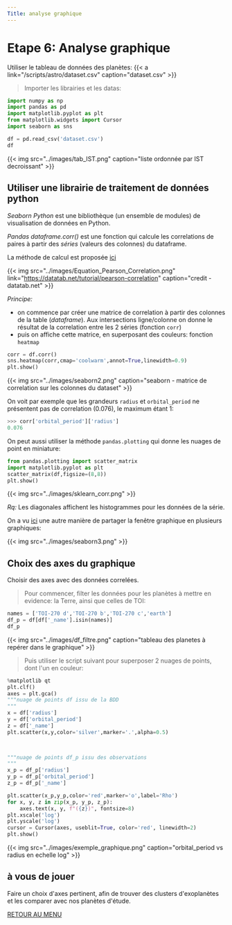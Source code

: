 ```yaml
---
Title: analyse graphique
---
```


# Etape 6: Analyse graphique
Utiliser le tableau de données des planètes: {{< a link="/scripts/astro/dataset.csv" caption="dataset.csv" >}}

> Importer les librairies et les datas:

```python
import numpy as np
import pandas as pd
import matplotlib.pyplot as plt
from matplotlib.widgets import Cursor
import seaborn as sns

df = pd.read_csv('dataset.csv')
df
```

{{< img src="../images/tab_IST.png" caption="liste ordonnée par IST decroissant" >}}

## Utiliser une librairie de traitement de données python
*Seaborn Python* est une bibliothèque (un ensemble de modules) de visualisation de données en Python. 

*Pandas dataframe.corr()* est une fonction qui calcule les correlations de paires à partir des *séries* (valeurs des colonnes) du dataframe.

La méthode de calcul est proposée [ici](https://datatab.net/tutorial/pearson-correlation)

{{< img src="../images/Equation_Pearson_Correlation.png" link="https://datatab.net/tutorial/pearson-correlation" caption="credit - datatab.net" >}}

*Principe:*

* on commence par créer une matrice de correlation à partir des colonnes de la table (*dataframe*). Aux intersections ligne/colonne on donne le résultat de la correlation entre les 2 séries (fonction `corr`)
* puis on affiche cette matrice, en superposant des couleurs: fonction `heatmap`

```python
corr = df.corr()
sns.heatmap(corr,cmap='coolwarm',annot=True,linewidth=0.9)
plt.show()
```

{{< img src="../images/seaborn2.png" caption="seaborn - matrice de correlation sur les colonnes du dataset" >}}

On voit par exemple que les grandeurs `radius` et `orbital_period` ne présentent pas de correlation (0.076), le maximum étant 1:

```python
>>> corr['orbital_period']['radius']
0.076
```

On peut aussi utiliser la méthode `pandas.plotting` qui donne les nuages de point en miniature:

```python
from pandas.plotting import scatter_matrix
import matplotlib.pyplot as plt
scatter_matrix(df,figsize=(8,8))
plt.show()
```

{{< img src="../images/sklearn_corr.png" >}}

*Rq:* Les diagonales affichent les histogrammes pour les données de la série.

On a vu [ici](../page3) une autre manière de partager la fenêtre graphique en plusieurs graphiques:


{{< img src="../images/seaborn3.png" >}}

## Choix des axes du graphique
Choisir des axes avec des données correlées.

> Pour commencer, filter les données pour les planètes à mettre en evidence: la Terre, ainsi que celles de TOI:

```python
names = ['TOI-270 d','TOI-270 b','TOI-270 c','earth']
df_p = df[df['_name'].isin(names)]
df_p
```

{{< img src="../images/df_filtre.png" caption="tableau des planetes à repérer dans le graphique" >}}

> Puis utiliser le script suivant pour superposer 2 nuages de points, dont l'un en couleur:

```python
%matplotlib qt
plt.clf()
axes = plt.gca()
"""nuage de points df issu de la BDD
"""
x = df['radius']
y = df['orbital_period']
z = df['_name']
plt.scatter(x,y,color='silver',marker='.',alpha=0.5)


   
"""nuage de points df_p issu des observations
"""
x_p = df_p['radius']
y_p = df_p['orbital_period']
z_p = df_p['_name']

plt.scatter(x_p,y_p,color='red',marker='o',label='Rho')
for x, y, z in zip(x_p, y_p, z_p):
    axes.text(x, y, f"({z})", fontsize=8)
plt.xscale('log')
plt.yscale('log')
cursor = Cursor(axes, useblit=True, color='red', linewidth=2)
plt.show()
```

{{< img src="../images/exemple_graphique.png" caption="orbital_period vs radius en echelle log" >}}






## à vous de jouer
Faire un choix d'axes pertinent, afin de trouver des clusters d'exoplanètes et les comparer avec nos planètes d'étude.



[RETOUR AU MENU](/docs/NSI/projet/page9)

